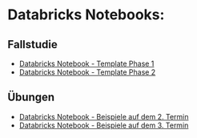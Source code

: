 # Databricks Notebooks:

## Fallstudie
- [Databricks Notebook - Template Phase 1](databricks-notebooks/fallstudie-phase-1-template.html)
- [Databricks Notebook - Template Phase 2](databricks-notebooks/fallstudie-phase-2-template.html)

## Übungen
- [Databricks Notebook - Beispiele auf dem 2. Termin](databricks-notebooks/termin-2.html)
- [Databricks Notebook - Beispiele auf dem 3. Termin](databricks-notebooks/termin-3.html)
